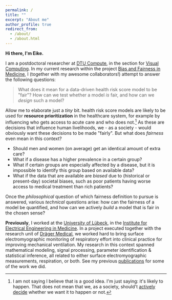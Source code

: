 ```yaml
---
permalink: /
title: ""
excerpt: "About me"
author_profile: true
redirect_from: 
  - /about/
  - /about.html
---
```


**Hi there, I'm Eike.**

I am a postdoctoral researcher at [DTU Compute](https://www.compute.dtu.dk/english), in the section for [Visual Computing](https://www.compute.dtu.dk/english/research/Research-sections/Visual-Computing).
In my current research within the project [Bias and Fairness in Medicine](http://fairmed.compute.dtu.dk/), I (together with my awesome collaborators!) attempt to answer the following questions: 

> What does it mean for a data-driven health risk score model to be "fair"? How can we test whether a model *is* fair, and how can we *design* such a model?

Allow me to elaborate just a *tiny* bit. health risk score models are likely to be used for **resource prioritization** in the healthcare system, for example by influencing who gets access to acute care and who does not.[^1] As these are decisions that influence human livelihoods, we - as a society - would obviously want these decisions to be made "fairly". But what does *fairness* even mean in this context?
- Should men and women (on average) get an identical amount of extra care?
- What if a disease has a higher prevalence in a certain group?
- What if certain groups are especially affected by a disease, but it is impossible to identify this group based on available data?
- What if the data that are available are *biased* due to (historical or present-day) societal biases, such as poor patients having worse access to medical treatment than rich patients?

Once the *philosophical* question of which fairness definition to pursue is answered, various *technical* questions arise: how can the fairness of a model be quantified, and how can we actively *build* a model that is fair in the chosen sense? 

**Previously**, I worked at the [University of Lübeck](https://www.uni-luebeck.de/en/university/university.html), in the [Institute for Electrical Engineering in Medicine](https://www.ime.uni-luebeck.de/institute.html). 
In a project executed together with the research unit of [Dräger Medical](https://www.draeger.com/en-us_us/Home), we worked hard to bring surface electromyographic monitoring of respiratory effort into clinical practice for improving mechanical ventilation.
My research in this context spanned mathematical modeling, signal processing, parameter identification & statistical inference, all related to either surface electromyographic measurements, respiration, or both.
See my previous [publications](publications.md) for some of the work we did.


[^1]: I am not saying I believe that is a good idea. I'm just saying: it's likely to happen. That does not mean that we, as a society, should't [actively decide](https://afog.berkeley.edu/programs/the-refusal-conference#overview) whether we want it to happen or not.
